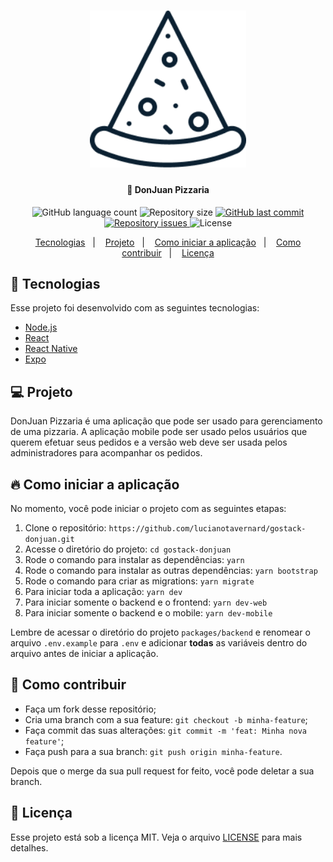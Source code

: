 <h1 align="center">
  <img alt="DonJuan" title="#DonJuan" src=".github/logo.png" width="250px" />
</h1>

<h4 align="center">
  🚀 DonJuan Pizzaria
</h4>

<p align="center">
  <img alt="GitHub language count" src="https://img.shields.io/github/languages/count/lucianotavernard/gostack-donjuan">

  <img alt="Repository size" src="https://img.shields.io/github/repo-size/lucianotavernard/gostack-donjuan">

  <a href="https://github.com/lucianotavernard/gostack-donjuan/commits/master">
    <img alt="GitHub last commit" src="https://img.shields.io/github/last-commit/lucianotavernard/gostack-donjuan">
  </a>

  <a href="https://github.com/lucianotavernard/gostack-donjuan/issues">
    <img alt="Repository issues" src="https://img.shields.io/github/issues/lucianotavernard/gostack-donjuan">
  </a>

  <img alt="License" src="https://img.shields.io/badge/license-MIT-brightgreen">
</p>

<p align="center">
  <a href="#-tecnologias">Tecnologias</a>&nbsp;&nbsp;&nbsp;|&nbsp;&nbsp;&nbsp;
  <a href="#-projeto">Projeto</a>&nbsp;&nbsp;&nbsp;|&nbsp;&nbsp;&nbsp;
  <a href="#-como-iniciar-a-aplicação">Como iniciar a aplicação</a>&nbsp;&nbsp;&nbsp;|&nbsp;&nbsp;&nbsp;
  <a href="#-como-contribuir">Como contribuir</a>&nbsp;&nbsp;&nbsp;|&nbsp;&nbsp;&nbsp;
  <a href="#-licença">Licença</a>
</p>

## 🚀 Tecnologias

Esse projeto foi desenvolvido com as seguintes tecnologias:

- [Node.js](https://nodejs.org/en/)
- [React](https://reactjs.org/)
- [React Native](https://facebook.github.io/react-native/)
- [Expo](https://expo.io/)

## 💻 Projeto

DonJuan Pizzaria é uma aplicação que pode ser usado para gerenciamento de uma pizzaria. A aplicação mobile pode ser usado pelos usuários que querem efetuar seus pedidos e a versão web deve ser usada pelos administradores para acompanhar os pedidos.

## 🔥 Como iniciar a aplicação

No momento, você pode iniciar o projeto com as seguintes etapas:

1. Clone o repositório: `https://github.com/lucianotavernard/gostack-donjuan.git`
2. Acesse o diretório do projeto: `cd gostack-donjuan`
3. Rode o comando para instalar as dependências: `yarn`
4. Rode o comando para instalar as outras dependências: `yarn bootstrap`
5. Rode o comando para criar as migrations: `yarn migrate`
6. Para iniciar toda a aplicação: `yarn dev`
7. Para iniciar somente o backend e o frontend: `yarn dev-web`
8. Para iniciar somente o backend e o mobile: `yarn dev-mobile`

Lembre de acessar o diretório do projeto `packages/backend` e renomear o arquivo `.env.example` para `.env` e adicionar **todas** as variáveis dentro do arquivo antes de iniciar a aplicação.

## 🤔 Como contribuir

- Faça um fork desse repositório;
- Cria uma branch com a sua feature: `git checkout -b minha-feature`;
- Faça commit das suas alterações: `git commit -m 'feat: Minha nova feature'`;
- Faça push para a sua branch: `git push origin minha-feature`.

Depois que o merge da sua pull request for feito, você pode deletar a sua branch.

## 📝 Licença

Esse projeto está sob a licença MIT. Veja o arquivo [LICENSE](LICENSE.md) para mais detalhes.
